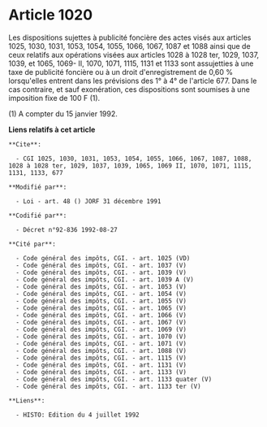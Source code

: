 # Article 1020

Les dispositions sujettes à publicité foncière des actes visés aux articles 1025, 1030, 1031, 1053, 1054, 1055, 1066, 1067,
1087 et 1088 ainsi que de ceux relatifs aux opérations visées aux articles 1028 à 1028 ter, 1029, 1037, 1039, et 1065, 1069-
II, 1070, 1071, 1115, 1131 et 1133 sont assujetties à une taxe de publicité foncière ou à un droit d'enregistrement de 0,60 %
lorsqu'elles entrent dans les prévisions des 1° à 4° de l'article 677. Dans le cas contraire, et sauf exonération, ces
dispositions sont soumises à une imposition fixe de 100 F (1).

(1) A compter du 15 janvier 1992.

**Liens relatifs à cet article**

	**Cite**:

	  - CGI 1025, 1030, 1031, 1053, 1054, 1055, 1066, 1067, 1087, 1088, 1028 à 1028 ter, 1029, 1037, 1039, 1065, 1069 II, 1070, 1071, 1115, 1131, 1133, 677

	**Modifié par**:

	  - Loi - art. 48 () JORF 31 décembre 1991

	**Codifié par**:

	  - Décret n°92-836 1992-08-27

	**Cité par**:

	  - Code général des impôts, CGI. - art. 1025 (VD)
	  - Code général des impôts, CGI. - art. 1037 (V)
	  - Code général des impôts, CGI. - art. 1039 (V)
	  - Code général des impôts, CGI. - art. 1039 A (V)
	  - Code général des impôts, CGI. - art. 1053 (V)
	  - Code général des impôts, CGI. - art. 1054 (V)
	  - Code général des impôts, CGI. - art. 1055 (V)
	  - Code général des impôts, CGI. - art. 1065 (V)
	  - Code général des impôts, CGI. - art. 1066 (V)
	  - Code général des impôts, CGI. - art. 1067 (V)
	  - Code général des impôts, CGI. - art. 1069 (V)
	  - Code général des impôts, CGI. - art. 1070 (V)
	  - Code général des impôts, CGI. - art. 1071 (V)
	  - Code général des impôts, CGI. - art. 1088 (V)
	  - Code général des impôts, CGI. - art. 1115 (V)
	  - Code général des impôts, CGI. - art. 1131 (V)
	  - Code général des impôts, CGI. - art. 1133 (V)
	  - Code général des impôts, CGI. - art. 1133 quater (V)
	  - Code général des impôts, CGI. - art. 1133 ter (V)

	**Liens**:

	  - HISTO: Edition du 4 juillet 1992

